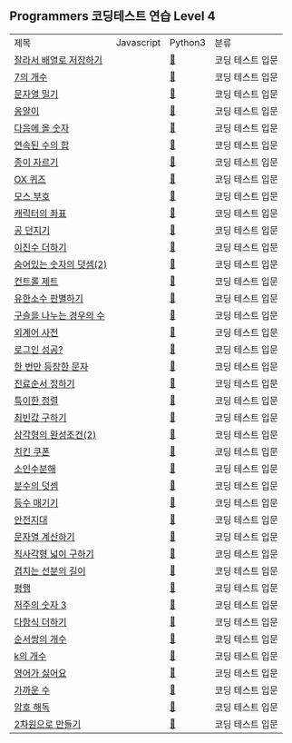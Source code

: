## Programmers 코딩테스트 연습 Level 4
<div align="center">
    <table>
        <tr>
            <td>제목</td>
            <td>Javascript</td>
            <td>Python3</td>
            <td>분류</td>
        </tr>
        <tr>
            <td><a href="https://school.programmers.co.kr/learn/courses/30/lessons/120913">잘라서 배열로 저장하기</a></td>
            <td><a href="https://github.com/sieukim/algorithm-programmers/blob/master/level0/ex01.js"></a></td>
            <td><a href="https://github.com/sieukim/algorithm-programmers/blob/master/level0/ex01.py">📎️</a></td>
            <td>코딩 테스트 입문</td>
        </tr>
        <tr>
            <td><a href="https://school.programmers.co.kr/learn/courses/30/lessons/120912">7의 개수</a></td>
            <td><a href="https://github.com/sieukim/algorithm-programmers/blob/master/level0/ex02.js"></a></td>
            <td><a href="https://github.com/sieukim/algorithm-programmers/blob/master/level0/ex02.py">📎️</a></td>
            <td>코딩 테스트 입문</td>
        </tr>
        <tr>
            <td><a href="https://school.programmers.co.kr/learn/courses/30/lessons/120921">문자열 밀기</a></td>
            <td><a href="https://github.com/sieukim/algorithm-programmers/blob/master/level0/ex03.js"></a></td>
            <td><a href="https://github.com/sieukim/algorithm-programmers/blob/master/level0/ex03.py">📎️</a></td>
            <td>코딩 테스트 입문</td>
        </tr>
        <tr>
            <td><a href="https://school.programmers.co.kr/learn/courses/30/lessons/120956">옹알이</a></td>
            <td><a href="https://github.com/sieukim/algorithm-programmers/blob/master/level0/ex04.js"></a></td>
            <td><a href="https://github.com/sieukim/algorithm-programmers/blob/master/level0/ex04.py">📎️</a></td>
            <td>코딩 테스트 입문</td>
        </tr>
        <tr>
            <td><a href="https://school.programmers.co.kr/learn/courses/30/lessons/120924">다음에 올 숫자</a></td>
            <td><a href="https://github.com/sieukim/algorithm-programmers/blob/master/level0/ex05.js"></a></td>
            <td><a href="https://github.com/sieukim/algorithm-programmers/blob/master/level0/ex05.py">📎️</a></td>
            <td>코딩 테스트 입문</td>
        </tr>
        <tr>
            <td><a href="https://school.programmers.co.kr/learn/courses/30/lessons/120923">연속된 수의 합</a></td>
            <td><a href="https://github.com/sieukim/algorithm-programmers/blob/master/level0/ex06.js"></a></td>
            <td><a href="https://github.com/sieukim/algorithm-programmers/blob/master/level0/ex06.py">📎️</a></td>
            <td>코딩 테스트 입문</td>
        </tr>
        <tr>
            <td><a href="https://school.programmers.co.kr/learn/courses/30/lessons/120922">종이 자르기</a></td>
            <td><a href="https://github.com/sieukim/algorithm-programmers/blob/master/level0/ex07.js"></a></td>
            <td><a href="https://github.com/sieukim/algorithm-programmers/blob/master/level0/ex07.py">📎️</a></td>
            <td>코딩 테스트 입문</td>
        </tr>
        <tr>
            <td><a href="https://school.programmers.co.kr/learn/courses/30/lessons/120907">OX 퀴즈</a></td>
            <td><a href="https://github.com/sieukim/algorithm-programmers/blob/master/level0/ex08.js"></a></td>
            <td><a href="https://github.com/sieukim/algorithm-programmers/blob/master/level0/ex08.py">📎️</a></td>
            <td>코딩 테스트 입문</td>
        </tr>
        <tr>
            <td><a href="https://school.programmers.co.kr/learn/courses/30/lessons/120838">모스 부호</a></td>
            <td><a href="https://github.com/sieukim/algorithm-programmers/blob/master/level0/ex09.js"></a></td>
            <td><a href="https://github.com/sieukim/algorithm-programmers/blob/master/level0/ex09.py">📎️</a></td>
            <td>코딩 테스트 입문</td>
        </tr>
        <tr>
            <td><a href="https://school.programmers.co.kr/learn/courses/30/lessons/120861">캐릭터의 좌표</a></td>
            <td><a href="https://github.com/sieukim/algorithm-programmers/blob/master/level0/ex10.js"></a></td>
            <td><a href="https://github.com/sieukim/algorithm-programmers/blob/master/level0/ex10.py">📎️</a></td>
            <td>코딩 테스트 입문</td>
        </tr>
        <tr>
            <td><a href="https://school.programmers.co.kr/learn/courses/30/lessons/120843">공 던지기</a></td>
            <td><a href="https://github.com/sieukim/algorithm-programmers/blob/master/level0/ex11.js"></a></td>
            <td><a href="https://github.com/sieukim/algorithm-programmers/blob/master/level0/ex11.py">📎️</a></td>
            <td>코딩 테스트 입문</td>
        </tr>
        <tr>
            <td><a href="https://school.programmers.co.kr/learn/courses/30/lessons/120885">이진수 더하기</a></td>
            <td><a href="https://github.com/sieukim/algorithm-programmers/blob/master/level0/ex12.js"></a></td>
            <td><a href="https://github.com/sieukim/algorithm-programmers/blob/master/level0/ex12.py">📎️</a></td>
            <td>코딩 테스트 입문</td>
        </tr>
        <tr>
            <td><a href="https://school.programmers.co.kr/learn/courses/30/lessons/120864">숨어있는 숫자의 덧셈(2)</a></td>
            <td><a href="https://github.com/sieukim/algorithm-programmers/blob/master/level0/ex13.js"></a></td>
            <td><a href="https://github.com/sieukim/algorithm-programmers/blob/master/level0/ex13.py">📎️</a></td>
            <td>코딩 테스트 입문</td>
        </tr>
        <tr>
            <td><a href="https://school.programmers.co.kr/learn/courses/30/lessons/120853">컨트롤 제트</a></td>
            <td><a href="https://github.com/sieukim/algorithm-programmers/blob/master/level0/ex14.js"></a></td>
            <td><a href="https://github.com/sieukim/algorithm-programmers/blob/master/level0/ex14.py">📎️</a></td>
            <td>코딩 테스트 입문</td>
        </tr>
        <tr>
            <td><a href="https://school.programmers.co.kr/learn/courses/30/lessons/120878">유한소수 판별하기</a></td>
            <td><a href="https://github.com/sieukim/algorithm-programmers/blob/master/level0/ex15.js"></a></td>
            <td><a href="https://github.com/sieukim/algorithm-programmers/blob/master/level0/ex15.py">📎️</a></td>
            <td>코딩 테스트 입문</td>
        </tr>
        <tr>
            <td><a href="https://school.programmers.co.kr/learn/courses/30/lessons/120840">구슬을 나누는 경우의 수</a></td>
            <td><a href="https://github.com/sieukim/algorithm-programmers/blob/master/level0/ex16.js"></a></td>
            <td><a href="https://github.com/sieukim/algorithm-programmers/blob/master/level0/ex16.py">📎️</a></td>
            <td>코딩 테스트 입문</td>
        </tr>
        <tr>
            <td><a href="https://school.programmers.co.kr/learn/courses/30/lessons/120869">외계어 사전</a></td>
            <td><a href="https://github.com/sieukim/algorithm-programmers/blob/master/level0/ex17.js"></a></td>
            <td><a href="https://github.com/sieukim/algorithm-programmers/blob/master/level0/ex17.py">📎️</a></td>
            <td>코딩 테스트 입문</td>
        </tr>
        <tr>
            <td><a href="https://school.programmers.co.kr/learn/courses/30/lessons/120883">로그인 성공?</a></td>
            <td><a href="https://github.com/sieukim/algorithm-programmers/blob/master/level0/ex18.js"></a></td>
            <td><a href="https://github.com/sieukim/algorithm-programmers/blob/master/level0/ex18.py">📎️</a></td>
            <td>코딩 테스트 입문</td>
        </tr>
        <tr>
            <td><a href="https://school.programmers.co.kr/learn/courses/30/lessons/120896">한 번만 등장한 문자</a></td>
            <td><a href="https://github.com/sieukim/algorithm-programmers/blob/master/level0/ex19.js"></a></td>
            <td><a href="https://github.com/sieukim/algorithm-programmers/blob/master/level0/ex19.py">📎️</a></td>
            <td>코딩 테스트 입문</td>
        </tr>
        <tr>
            <td><a href="https://school.programmers.co.kr/learn/courses/30/lessons/120835">진료순서 정하기</a></td>
            <td><a href="https://github.com/sieukim/algorithm-programmers/blob/master/level0/ex20.js"></a></td>
            <td><a href="https://github.com/sieukim/algorithm-programmers/blob/master/level0/ex20.py">📎️</a></td>
            <td>코딩 테스트 입문</td>
        </tr>
        <tr>
            <td><a href="https://school.programmers.co.kr/learn/courses/30/lessons/120880">특이한 정렬</a></td>
            <td><a href="https://github.com/sieukim/algorithm-programmers/blob/master/level0/ex21.js"></a></td>
            <td><a href="https://github.com/sieukim/algorithm-programmers/blob/master/level0/ex21.py">📎️</a></td>
            <td>코딩 테스트 입문</td>
        </tr>
        <tr>
            <td><a href="https://school.programmers.co.kr/learn/courses/30/lessons/120812">최빈값 구하기</a></td>
            <td><a href="https://github.com/sieukim/algorithm-programmers/blob/master/level0/ex22.js"></a></td>
            <td><a href="https://github.com/sieukim/algorithm-programmers/blob/master/level0/ex22.py">📎️</a></td>
            <td>코딩 테스트 입문</td>
        </tr>
        <tr>
            <td><a href="https://school.programmers.co.kr/learn/courses/30/lessons/120868">삼각형의 완성조건(2)</a></td>
            <td><a href="https://github.com/sieukim/algorithm-programmers/blob/master/level0/ex23.js"></a></td>
            <td><a href="https://github.com/sieukim/algorithm-programmers/blob/master/level0/ex23.py">📎️</a></td>
            <td>코딩 테스트 입문</td>
        </tr>
        <tr>
            <td><a href="https://school.programmers.co.kr/learn/courses/30/lessons/120884">치킨 쿠폰</a></td>
            <td><a href="https://github.com/sieukim/algorithm-programmers/blob/master/level0/ex24.js"></a></td>
            <td><a href="https://github.com/sieukim/algorithm-programmers/blob/master/level0/ex24.py">📎️</a></td>
            <td>코딩 테스트 입문</td>
        </tr>
        <tr>
            <td><a href="https://school.programmers.co.kr/learn/courses/30/lessons/120852">소인수분해</a></td>
            <td><a href="https://github.com/sieukim/algorithm-programmers/blob/master/level0/ex25.js"></a></td>
            <td><a href="https://github.com/sieukim/algorithm-programmers/blob/master/level0/ex25.py">📎️</a></td>
            <td>코딩 테스트 입문</td>
        </tr>
        <tr>
            <td><a href="https://school.programmers.co.kr/learn/courses/30/lessons/120808">분수의 덧셈</a></td>
            <td><a href="https://github.com/sieukim/algorithm-programmers/blob/master/level0/ex26.js"></a></td>
            <td><a href="https://github.com/sieukim/algorithm-programmers/blob/master/level0/ex26.py">📎️</a></td>
            <td>코딩 테스트 입문</td>
        </tr>
        <tr>
            <td><a href="https://school.programmers.co.kr/learn/courses/30/lessons/120882">등수 매기기</a></td>
            <td><a href="https://github.com/sieukim/algorithm-programmers/blob/master/level0/ex27.js"></a></td>
            <td><a href="https://github.com/sieukim/algorithm-programmers/blob/master/level0/ex27.py">📎️</a></td>
            <td>코딩 테스트 입문</td>
        </tr>
        <tr>
            <td><a href="https://school.programmers.co.kr/learn/courses/30/lessons/120866">안전지대</a></td>
            <td><a href="https://github.com/sieukim/algorithm-programmers/blob/master/level0/ex28.js"></a></td>
            <td><a href="https://github.com/sieukim/algorithm-programmers/blob/master/level0/ex28.py">📎️</a></td>
            <td>코딩 테스트 입문</td>
        </tr>
        <tr>
            <td><a href="https://school.programmers.co.kr/learn/courses/30/lessons/120902">문자열 계산하기</a></td>
            <td><a href="https://github.com/sieukim/algorithm-programmers/blob/master/level0/ex29.js"></a></td>
            <td><a href="https://github.com/sieukim/algorithm-programmers/blob/master/level0/ex29.py">📎️</a></td>
            <td>코딩 테스트 입문</td>
        </tr>
        <tr>
            <td><a href="https://school.programmers.co.kr/learn/courses/30/lessons/120860">직사각형 넓이 구하기</a></td>
            <td><a href="https://github.com/sieukim/algorithm-programmers/blob/master/level0/ex30.js"></a></td>
            <td><a href="https://github.com/sieukim/algorithm-programmers/blob/master/level0/ex30.py">📎️</a></td>
            <td>코딩 테스트 입문</td>
        </tr>
        <tr>
            <td><a href="https://school.programmers.co.kr/learn/courses/30/lessons/120876">겹치는 선분의 길이</a></td>
            <td><a href="https://github.com/sieukim/algorithm-programmers/blob/master/level0/ex31.js"></a></td>
            <td><a href="https://github.com/sieukim/algorithm-programmers/blob/master/level0/ex31.py">📎️</a></td>
            <td>코딩 테스트 입문</td>
        </tr>
        <tr>
            <td><a href="https://school.programmers.co.kr/learn/courses/30/lessons/120875">평행</a></td>
            <td><a href="https://github.com/sieukim/algorithm-programmers/blob/master/level0/ex32.js"></a></td>
            <td><a href="https://github.com/sieukim/algorithm-programmers/blob/master/level0/ex32.py">📎️</a></td>
            <td>코딩 테스트 입문</td>
        </tr>
        <tr>
            <td><a href="https://school.programmers.co.kr/learn/courses/30/lessons/120871">저주의 숫자 3</a></td>
            <td><a href="https://github.com/sieukim/algorithm-programmers/blob/master/level0/ex33.js"></a></td>
            <td><a href="https://github.com/sieukim/algorithm-programmers/blob/master/level0/ex33.py">📎️</a></td>
            <td>코딩 테스트 입문</td>
        </tr>
        <tr>
            <td><a href="https://school.programmers.co.kr/learn/courses/30/lessons/120863">다항식 더하기</a></td>
            <td><a href="https://github.com/sieukim/algorithm-programmers/blob/master/level0/ex34.js"></a></td>
            <td><a href="https://github.com/sieukim/algorithm-programmers/blob/master/level0/ex34.py">📎️</a></td>
            <td>코딩 테스트 입문</td>
        </tr>
        <tr>
            <td><a href="https://school.programmers.co.kr/learn/courses/30/lessons/120836">순서쌍의 개수</a></td>
            <td><a href="https://github.com/sieukim/algorithm-programmers/blob/master/level0/ex35.js"></a></td>
            <td><a href="https://github.com/sieukim/algorithm-programmers/blob/master/level0/ex35.py">📎️</a></td>
            <td>코딩 테스트 입문</td>
        </tr>
        <tr>
            <td><a href="https://school.programmers.co.kr/learn/courses/30/lessons/120887">k의 개수</a></td>
            <td><a href="https://github.com/sieukim/algorithm-programmers/blob/master/level0/ex36.js"></a></td>
            <td><a href="https://github.com/sieukim/algorithm-programmers/blob/master/level0/ex36.py">📎️</a></td>
            <td>코딩 테스트 입문</td>
        </tr>
        <tr>
            <td><a href="https://school.programmers.co.kr/learn/courses/30/lessons/120894">영어가 싫어요</a></td>
            <td><a href="https://github.com/sieukim/algorithm-programmers/blob/master/level0/ex37.js"></a></td>
            <td><a href="https://github.com/sieukim/algorithm-programmers/blob/master/level0/ex37.py">📎️</a></td>
            <td>코딩 테스트 입문</td>
        </tr>
        <tr>
            <td><a href="https://school.programmers.co.kr/learn/courses/30/lessons/120890">가까운 수</a></td>
            <td><a href="https://github.com/sieukim/algorithm-programmers/blob/master/level0/ex38.js"></a></td>
            <td><a href="https://github.com/sieukim/algorithm-programmers/blob/master/level0/ex38.py">📎️</a></td>
            <td>코딩 테스트 입문</td>
        </tr>
        <tr>
            <td><a href="https://school.programmers.co.kr/learn/courses/30/lessons/120892">암호 해독</a></td>
            <td><a href="https://github.com/sieukim/algorithm-programmers/blob/master/level0/ex39.js"></a></td>
            <td><a href="https://github.com/sieukim/algorithm-programmers/blob/master/level0/ex39.py">📎️</a></td>
            <td>코딩 테스트 입문</td>
        </tr>
        <tr>
            <td><a href="https://school.programmers.co.kr/learn/courses/30/lessons/120842">2차원으로 만들기</a></td>
            <td><a href="https://github.com/sieukim/algorithm-programmers/blob/master/level0/ex40.js"></a></td>
            <td><a href="https://github.com/sieukim/algorithm-programmers/blob/master/level0/ex40.py">📎️</a></td>
            <td>코딩 테스트 입문</td>
        </tr>
    </table>
</div>